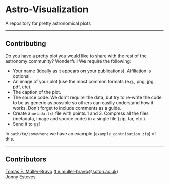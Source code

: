 # Astro-Visualization
A repository for pretty astronomical plots


___
## Contributing

Do you have a pretty plot you would like to share with the rest of the astronomy community? Wonderful! We require the following:

   * Your name (ideally as it appears on your publications). Affiliation is optional.
   * An image of your plot (use the most common formats (e.g., png, jpg, pdf, etc).
   * The caption of the plot.
   * The source code. We don't require the data, but try to re-write the code to be as generic as possible so others can easilly understand how it works. Don't forget to include comments as a guide.
   * Create a `metada.txt` file with points 1 and 3. Compress all the files (metadata, image and source code) in a single file (zip, tar, etc.).
   * Send it to [us](#contributors)!

In `path/to/somewhere` we have an example (`example_contribution.zip`) of this.

___
## Contributors
<a id='contributors'></a>

[Tomás E. Müller-Bravo](https://temuller.github.io/) (t.e.muller-bravo@soton.ac.uk)  
Jonny Esteves
